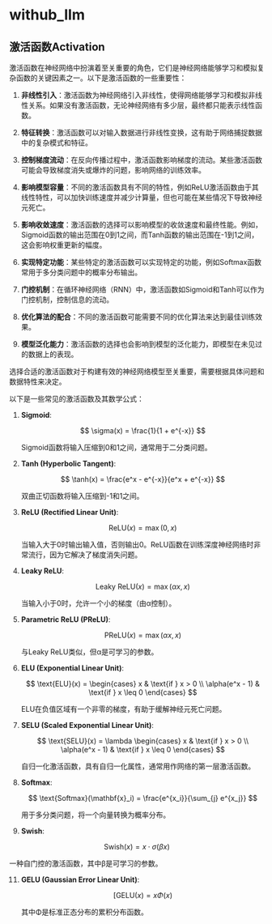 # withub_llm

## 激活函数Activation

激活函数在神经网络中扮演着至关重要的角色，它们是神经网络能够学习和模拟复杂函数的关键因素之一。以下是激活函数的一些重要性：

1. **非线性引入**：激活函数为神经网络引入非线性，使得网络能够学习和模拟非线性关系。如果没有激活函数，无论神经网络有多少层，最终都只能表示线性函数。

2. **特征转换**：激活函数可以对输入数据进行非线性变换，这有助于网络捕捉数据中的复杂模式和特征。

3. **控制梯度流动**：在反向传播过程中，激活函数影响梯度的流动。某些激活函数可能会导致梯度消失或爆炸的问题，影响网络的训练效率。

4. **影响模型容量**：不同的激活函数具有不同的特性，例如ReLU激活函数由于其线性特性，可以加快训练速度并减少计算量，但也可能在某些情况下导致神经元死亡。

5. **影响收敛速度**：激活函数的选择可以影响模型的收敛速度和最终性能。例如，Sigmoid函数的输出范围在0到1之间，而Tanh函数的输出范围在-1到1之间，这会影响权重更新的幅度。

6. **实现特定功能**：某些特定的激活函数可以实现特定的功能，例如Softmax函数常用于多分类问题中的概率分布输出。

7. **门控机制**：在循环神经网络（RNN）中，激活函数如Sigmoid和Tanh可以作为门控机制，控制信息的流动。

8. **优化算法的配合**：不同的激活函数可能需要不同的优化算法来达到最佳训练效果。

9. **模型泛化能力**：激活函数的选择也会影响到模型的泛化能力，即模型在未见过的数据上的表现。

选择合适的激活函数对于构建有效的神经网络模型至关重要，需要根据具体问题和数据特性来决定。

以下是一些常见的激活函数及其数学公式：

1. **Sigmoid**:

   $$ \sigma(x) = \frac{1}{1 + e^{-x}} $$
   
   Sigmoid函数将输入压缩到0和1之间，通常用于二分类问题。

2. **Tanh (Hyperbolic Tangent)**:
   
   $$ \tanh(x) = \frac{e^x - e^{-x}}{e^x + e^{-x}} $$
   
   双曲正切函数将输入压缩到-1和1之间。

3. **ReLU (Rectified Linear Unit)**:

   $$ \text{ReLU}(x) = \max(0, x) $$
   
   当输入大于0时输出输入值，否则输出0。ReLU函数在训练深度神经网络时非常流行，因为它解决了梯度消失问题。

4. **Leaky ReLU**:
   
   $$ \text{Leaky ReLU}(x) = \max(\alpha x, x) $$
   
   当输入小于0时，允许一个小的梯度（由α控制）。

5. **Parametric ReLU (PReLU)**:
   
   $$ \text{PReLU}(x) = \max(\alpha x, x) $$
   
   与Leaky ReLU类似，但α是可学习的参数。

6. **ELU (Exponential Linear Unit)**:
    
   $$ \text{ELU}(x) = \begin{cases} 
      x & \text{if } x > 0 \\
      \alpha(e^x - 1) & \text{if } x \leq 0 
   \end{cases} $$
   
   ELU在负值区域有一个非零的梯度，有助于缓解神经元死亡问题。

7. **SELU (Scaled Exponential Linear Unit)**:
   
   $$ \text{SELU}(x) = \lambda \begin{cases} 
      x & \text{if } x > 0 \\
      \alpha(e^x - 1) & \text{if } x \leq 0 
   \end{cases} $$
   
   自归一化激活函数，具有自归一化属性，通常用作网络的第一层激活函数。

9. **Softmax**:
    
   $$ \text{Softmax}(\mathbf{x}_i) = \frac{e^{x_i}}{\sum_{j} e^{x_j}} $$
   
   用于多分类问题，将一个向量转换为概率分布。

10. **Swish**:
    
   $$ \text{Swish}(x) = x \cdot \sigma(\beta x) $$
   
   一种自门控的激活函数，其中β是可学习的参数。

11. **GELU (Gaussian Error Linear Unit)**:
    
    $$ [ \text{GELU}(x) = x \Phi(x) $$
    
    其中Φ是标准正态分布的累积分布函数。


